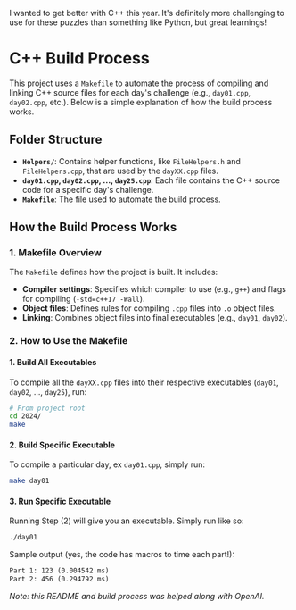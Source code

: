 I wanted to get better with C++ this year. It's definitely more challenging to use for these puzzles than something like Python, but great learnings!

# C++ Build Process

This project uses a `Makefile` to automate the process of compiling and linking C++ source files for each day's challenge (e.g., `day01.cpp`, `day02.cpp`, etc.). Below is a simple explanation of how the build process works.

## Folder Structure

- **`Helpers/`**: Contains helper functions, like `FileHelpers.h` and `FileHelpers.cpp`, that are used by the `dayXX.cpp` files.
- **`day01.cpp`, `day02.cpp`, ..., `day25.cpp`**: Each file contains the C++ source code for a specific day's challenge.
- **`Makefile`**: The file used to automate the build process.

## How the Build Process Works

### 1. **Makefile Overview**

The `Makefile` defines how the project is built. It includes:

- **Compiler settings**: Specifies which compiler to use (e.g., `g++`) and flags for compiling (`-std=c++17 -Wall`).
- **Object files**: Defines rules for compiling `.cpp` files into `.o` object files.
- **Linking**: Combines object files into final executables (e.g., `day01`, `day02`).

### 2. **How to Use the Makefile**

#### 1. **Build All Executables**

To compile all the `dayXX.cpp` files into their respective executables (`day01`, `day02`, ..., `day25`), run:

```bash
# From project root
cd 2024/
make
```

#### 2. **Build Specific Executable**

To compile a particular day, ex `day01.cpp`, simply run:

```bash
make day01
```

#### 3. **Run Specific Executable**

Running Step (2) will give you an executable. Simply run like so:

```bash
./day01
```

Sample output (yes, the code has macros to time each part!):

```txt
Part 1: 123 (0.004542 ms)
Part 2: 456 (0.294792 ms)
```

_Note: this README and build process was helped along with OpenAI._

